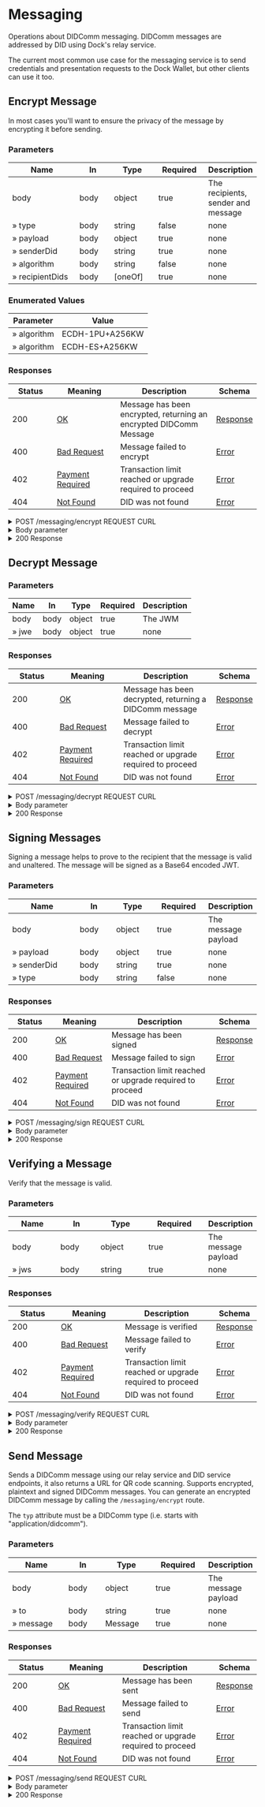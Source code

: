 # Messaging

Operations about DIDComm messaging. DIDComm messages are addressed by DID using Dock's relay service.

The current most common use case for the messaging service is to send credentials and presentation requests to the Dock Wallet, but other clients can use it too.

## Encrypt Message

In most cases you'll want to ensure the privacy of the message by encrypting it before sending.

### Parameters <a href="#post__messaging_encrypt-parameters" id="post__messaging_encrypt-parameters"></a>

<table data-full-width="true"><thead><tr><th width="162">Name</th><th width="85">In</th><th width="103">Type</th><th width="115">Required</th><th>Description</th></tr></thead><tbody><tr><td>body</td><td>body</td><td>object</td><td>true</td><td>The recipients, sender and message</td></tr><tr><td>» type</td><td>body</td><td>string</td><td>false</td><td>none</td></tr><tr><td>» payload</td><td>body</td><td>object</td><td>true</td><td>none</td></tr><tr><td>» senderDid</td><td>body</td><td>string</td><td>true</td><td>none</td></tr><tr><td>» algorithm</td><td>body</td><td>string</td><td>false</td><td>none</td></tr><tr><td>» recipientDids</td><td>body</td><td>[oneOf]</td><td>true</td><td>none</td></tr></tbody></table>

### **Enumerated Values**

<table data-full-width="true"><thead><tr><th>Parameter</th><th>Value</th></tr></thead><tbody><tr><td>» algorithm</td><td>ECDH-1PU+A256KW</td></tr><tr><td>» algorithm</td><td>ECDH-ES+A256KW</td></tr></tbody></table>

### Responses <a href="#post__messaging_encrypt-responses" id="post__messaging_encrypt-responses"></a>

<table data-full-width="true"><thead><tr><th width="107">Status</th><th width="173">Meaning</th><th width="299">Description</th><th>Schema</th></tr></thead><tbody><tr><td>200</td><td><a href="https://tools.ietf.org/html/rfc7231#section-6.3.1">OK</a></td><td>Message has been encrypted, returning an encrypted DIDComm Message</td><td><a href="index.html.md#schemaresponse">Response</a></td></tr><tr><td>400</td><td><a href="https://tools.ietf.org/html/rfc7231#section-6.5.1">Bad Request</a></td><td>Message failed to encrypt</td><td><a href="index.html.md#schemaerror">Error</a></td></tr><tr><td>402</td><td><a href="https://tools.ietf.org/html/rfc7231#section-6.5.2">Payment Required</a></td><td>Transaction limit reached or upgrade required to proceed</td><td><a href="index.html.md#schemaerror">Error</a></td></tr><tr><td>404</td><td><a href="https://tools.ietf.org/html/rfc7231#section-6.5.4">Not Found</a></td><td>DID was not found</td><td><a href="index.html.md#schemaerror">Error</a></td></tr></tbody></table>

<details>

<summary>POST /messaging/encrypt REQUEST CURL</summary>

```bash
# You can also use wget
curl -X POST https://api-testnet.dock.io/messaging/encrypt \
  -H 'Content-Type: application/json' \
  -H 'Accept: application/json' \
  -H 'DOCK-API-TOKEN: API_KEY'

```

</details>

<details>

<summary>Body parameter</summary>

```json
{
  "type": "https://didcomm.org/issue-credential/2.0/issue-credential",
  "payload": {
    "domain": "api.dock.io",
    "credentials": [{ ...vcJSON }]
  },
  "senderDid": "did:dock:xyz",
  "algorithm": "ECDH-1PU+A256KW",
  "recipientDids": [
    "did:dock:xyz"
  ]
}
```

</details>

<details>

<summary>200 Response</summary>

```json
{
  "code": 0
}
```

</details>

## Decrypt Message

### Parameters <a href="#post__messaging_decrypt-parameters" id="post__messaging_decrypt-parameters"></a>

<table data-full-width="true"><thead><tr><th>Name</th><th>In</th><th>Type</th><th>Required</th><th>Description</th></tr></thead><tbody><tr><td>body</td><td>body</td><td>object</td><td>true</td><td>The JWM</td></tr><tr><td>» jwe</td><td>body</td><td>object</td><td>true</td><td>none</td></tr></tbody></table>

### Responses <a href="#post__messaging_decrypt-responses" id="post__messaging_decrypt-responses"></a>

<table data-full-width="true"><thead><tr><th width="121">Status</th><th width="175">Meaning</th><th width="284">Description</th><th>Schema</th></tr></thead><tbody><tr><td>200</td><td><a href="https://tools.ietf.org/html/rfc7231#section-6.3.1">OK</a></td><td>Message has been decrypted, returning a DIDComm message</td><td><a href="index.html.md#schemaresponse">Response</a></td></tr><tr><td>400</td><td><a href="https://tools.ietf.org/html/rfc7231#section-6.5.1">Bad Request</a></td><td>Message failed to decrypt</td><td><a href="index.html.md#schemaerror">Error</a></td></tr><tr><td>402</td><td><a href="https://tools.ietf.org/html/rfc7231#section-6.5.2">Payment Required</a></td><td>Transaction limit reached or upgrade required to proceed</td><td><a href="index.html.md#schemaerror">Error</a></td></tr><tr><td>404</td><td><a href="https://tools.ietf.org/html/rfc7231#section-6.5.4">Not Found</a></td><td>DID was not found</td><td><a href="index.html.md#schemaerror">Error</a></td></tr></tbody></table>

<details>

<summary>POST /messaging/decrypt REQUEST CURL</summary>

```bash
# You can also use wget
curl -X POST https://api-testnet.dock.io/messaging/decrypt \
  -H 'Content-Type: application/json' \
  -H 'Accept: application/json' \
  -H 'DOCK-API-TOKEN: API_KEY'

```

</details>

<details>

<summary>Body parameter</summary>

```json
{
  "jwe": {}
}
```

</details>

<details>

<summary>200 Response</summary>

```json
{
  "code": 0
}
```

</details>

## Signing Messages

Signing a message helps to prove to the recipient that the message is valid and unaltered. The message will be signed as a Base64 encoded JWT.

### Parameters <a href="#post__messaging_sign-parameters" id="post__messaging_sign-parameters"></a>

<table data-full-width="true"><thead><tr><th width="169">Name</th><th width="79">In</th><th width="89">Type</th><th width="108">Required</th><th>Description</th></tr></thead><tbody><tr><td>body</td><td>body</td><td>object</td><td>true</td><td>The message payload</td></tr><tr><td>» payload</td><td>body</td><td>object</td><td>true</td><td>none</td></tr><tr><td>» senderDid</td><td>body</td><td>string</td><td>true</td><td>none</td></tr><tr><td>» type</td><td>body</td><td>string</td><td>false</td><td>none</td></tr></tbody></table>

### Responses <a href="#post__messaging_sign-responses" id="post__messaging_sign-responses"></a>

<table data-full-width="true"><thead><tr><th width="123">Status</th><th width="172">Meaning</th><th width="457">Description</th><th>Schema</th></tr></thead><tbody><tr><td>200</td><td><a href="https://tools.ietf.org/html/rfc7231#section-6.3.1">OK</a></td><td>Message has been signed</td><td><a href="index.html.md#schemaresponse">Response</a></td></tr><tr><td>400</td><td><a href="https://tools.ietf.org/html/rfc7231#section-6.5.1">Bad Request</a></td><td>Message failed to sign</td><td><a href="index.html.md#schemaerror">Error</a></td></tr><tr><td>402</td><td><a href="https://tools.ietf.org/html/rfc7231#section-6.5.2">Payment Required</a></td><td>Transaction limit reached or upgrade required to proceed</td><td><a href="index.html.md#schemaerror">Error</a></td></tr><tr><td>404</td><td><a href="https://tools.ietf.org/html/rfc7231#section-6.5.4">Not Found</a></td><td>DID was not found</td><td><a href="index.html.md#schemaerror">Error</a></td></tr></tbody></table>

<details>

<summary>POST /messaging/sign REQUEST CURL</summary>

```bash
# You can also use wget
curl -X POST https://api-testnet.dock.io/messaging/sign \
  -H 'Content-Type: application/json' \
  -H 'Accept: application/json' \
  -H 'DOCK-API-TOKEN: API_KEY'

```

</details>

<details>

<summary>Body parameter</summary>

```json
{
  "payload": {},
  "senderDid": "string",
  "type": "string"
}
```

</details>

<details>

<summary>200 Response</summary>

```
"eyJhRU...p6byJ9.eyJpZ...em8iXV19.RIHJunaOq0SnQqYjG...BXo4ozHjWAMfqR0czB0rR4emWF0MeWOCXXSJra4ttCFAQ"
```

</details>

## Verifying a Message

Verify that the message is valid.

### Parameters <a href="#post__messaging_verify-parameters" id="post__messaging_verify-parameters"></a>

<table data-full-width="true"><thead><tr><th width="112">Name</th><th width="88">In</th><th width="110">Type</th><th width="135">Required</th><th>Description</th></tr></thead><tbody><tr><td>body</td><td>body</td><td>object</td><td>true</td><td>The message payload</td></tr><tr><td>» jws</td><td>body</td><td>string</td><td>true</td><td>none</td></tr></tbody></table>

### Responses <a href="#post__messaging_verify-responses" id="post__messaging_verify-responses"></a>

<table data-full-width="true"><thead><tr><th width="127">Status</th><th width="176">Meaning</th><th width="276">Description</th><th>Schema</th></tr></thead><tbody><tr><td>200</td><td><a href="https://tools.ietf.org/html/rfc7231#section-6.3.1">OK</a></td><td>Message is verified</td><td><a href="index.html.md#schemaresponse">Response</a></td></tr><tr><td>400</td><td><a href="https://tools.ietf.org/html/rfc7231#section-6.5.1">Bad Request</a></td><td>Message failed to verify</td><td><a href="index.html.md#schemaerror">Error</a></td></tr><tr><td>402</td><td><a href="https://tools.ietf.org/html/rfc7231#section-6.5.2">Payment Required</a></td><td>Transaction limit reached or upgrade required to proceed</td><td><a href="index.html.md#schemaerror">Error</a></td></tr><tr><td>404</td><td><a href="https://tools.ietf.org/html/rfc7231#section-6.5.4">Not Found</a></td><td>DID was not found</td><td><a href="index.html.md#schemaerror">Error</a></td></tr></tbody></table>

<details>

<summary>POST /messaging/verify REQUEST CURL</summary>

```bash
# You can also use wget
curl -X POST https://api-testnet.dock.io/messaging/verify \
  -H 'Content-Type: application/json' \
  -H 'Accept: application/json' \
  -H 'DOCK-API-TOKEN: API_KEY'
```

</details>

<details>

<summary>Body parameter</summary>

```json
{
  "jws": "string"
}
```

</details>

<details>

<summary>200 Response</summary>

```json
{
	"verified": true,
	"payload": {
		"id": "14a31880-e864-11ed-ab4c-3f9fbca4f00d",
		"type": "https://example.com/protocols/lets_do_lunch/1.0/proposal",
		"created_time": 1682975205,
		"from": "did:example:alice",
		"body": {
			"some": "test-value"
		},
		"reply_to": [
			[
				"did:example:alice"
			]
		]
	}
}
```

</details>

## Send Message

Sends a DIDComm message using our relay service and DID service endpoints, it also returns a URL for QR code scanning. Supports encrypted, plaintext and signed DIDComm messages. You can generate an encrypted DIDComm message by calling the `/messaging/encrypt` route.

The `typ` attribute must be a DIDComm type (i.e. starts with "application/didcomm").

### Parameters <a href="#post__messaging_send-parameters" id="post__messaging_send-parameters"></a>

<table data-full-width="true"><thead><tr><th width="134">Name</th><th width="83">In</th><th width="107">Type</th><th width="116">Required</th><th>Description</th></tr></thead><tbody><tr><td>body</td><td>body</td><td>object</td><td>true</td><td>The message payload</td></tr><tr><td>» to</td><td>body</td><td>string</td><td>true</td><td>none</td></tr><tr><td>» message</td><td>body</td><td>Message</td><td>true</td><td>none</td></tr></tbody></table>

### Responses <a href="#post__messaging_send-responses" id="post__messaging_send-responses"></a>

<table data-full-width="true"><thead><tr><th width="113">Status</th><th width="174">Meaning</th><th width="286">Description</th><th>Schema</th></tr></thead><tbody><tr><td>200</td><td><a href="https://tools.ietf.org/html/rfc7231#section-6.3.1">OK</a></td><td>Message has been sent</td><td><a href="index.html.md#schemaresponse">Response</a></td></tr><tr><td>400</td><td><a href="https://tools.ietf.org/html/rfc7231#section-6.5.1">Bad Request</a></td><td>Message failed to send</td><td><a href="index.html.md#schemaerror">Error</a></td></tr><tr><td>402</td><td><a href="https://tools.ietf.org/html/rfc7231#section-6.5.2">Payment Required</a></td><td>Transaction limit reached or upgrade required to proceed</td><td><a href="index.html.md#schemaerror">Error</a></td></tr><tr><td>404</td><td><a href="https://tools.ietf.org/html/rfc7231#section-6.5.4">Not Found</a></td><td>DID was not found</td><td><a href="index.html.md#schemaerror">Error</a></td></tr></tbody></table>

<details>

<summary>POST /messaging/send REQUEST CURL</summary>

```bash
# You can also use wget
curl -X POST https://api-testnet.dock.io/messaging/send \
  -H 'Content-Type: application/json' \
  -H 'Accept: application/json' \
  -H 'DOCK-API-TOKEN: API_KEY'

```

</details>

<details>

<summary>Body parameter</summary>

```json
{
  "to": "string",
  "message": {
    "typ": "string"
  }
}
```

</details>

<details>

<summary>200 Response</summary>

```json
{
	"sent": true,
	"qrUrl": "didcomm://https://relay.dock.io/read/64502e3243455b67f93f95557"
}
```

</details>
